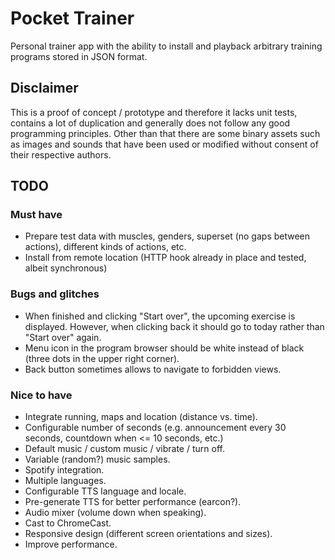 # Pocket Trainer

Personal trainer app with the ability to install and playback arbitrary training programs stored in JSON format.

## Disclaimer

This is a proof of concept / prototype and therefore it lacks unit tests, contains a lot of duplication and generally does not follow any good programming principles. Other than that there are some binary assets such as images and sounds that have been used or modified without consent of their respective authors.

## TODO

### Must have

* Prepare test data with muscles, genders, superset (no gaps between actions), different kinds of actions, etc.
* Install from remote location (HTTP hook already in place and tested, albeit synchronous)

### Bugs and glitches

* When finished and clicking "Start over", the upcoming exercise is displayed. However, when clicking back it should go to today rather than "Start over" again.
* Menu icon in the program browser should be white instead of black (three dots in the upper right corner).
* Back button sometimes allows to navigate to forbidden views. 

### Nice to have

* Integrate running, maps and location (distance vs. time).
* Configurable number of seconds (e.g. announcement every 30 seconds, countdown when <= 10 seconds, etc.)
* Default music / custom music / vibrate / turn off.
* Variable (random?) music samples.
* Spotify integration.
* Multiple languages.
* Configurable TTS language and locale.
* Pre-generate TTS for better performance (earcon?).
* Audio mixer (volume down when speaking).
* Cast to ChromeCast.
* Responsive design (different screen orientations and sizes).
* Improve performance.
